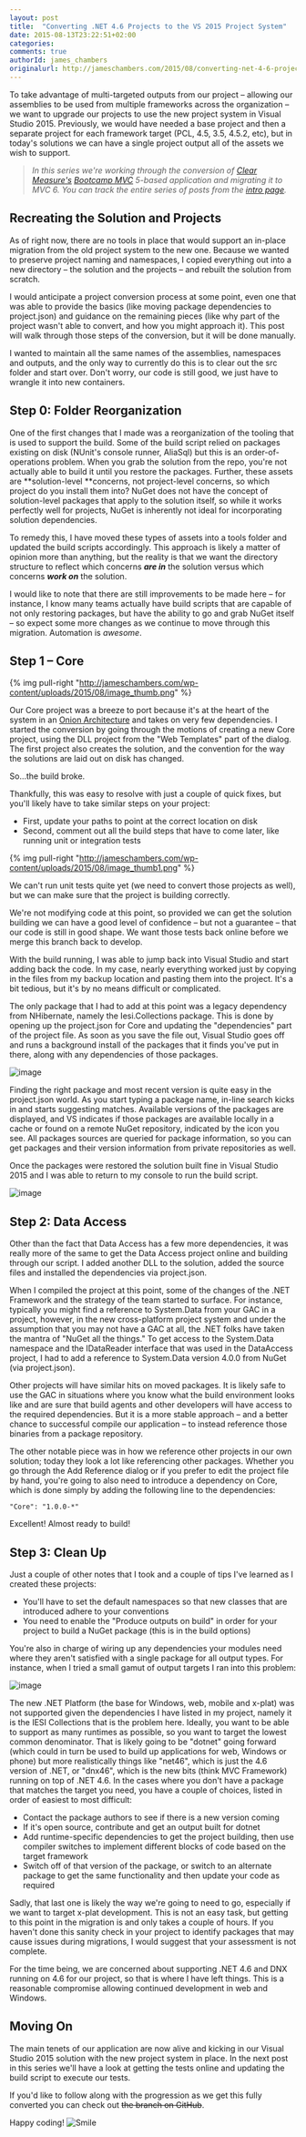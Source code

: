 ```yaml
---
layout: post
title:  "Converting .NET 4.6 Projects to the VS 2015 Project System"
date: 2015-08-13T23:22:51+02:00
categories:
comments: true
authorId: james_chambers
originalurl: http://jameschambers.com/2015/08/converting-net-4-6-projects-to-the-vs-2015-project-system/
---
```


To take advantage of multi-targeted outputs from our project – allowing our assemblies to be used from multiple frameworks across the organization – we want to upgrade our projects to use the new project system in Visual Studio 2015. Previously, we would have needed a base project and then a separate project for each framework target (PCL, 4.5, 3.5, 4.5.2, etc), but in today's solutions we can have a single project output all of the assets we wish to support.

<!--more-->

>_In this series we're working through the conversion of [Clear Measure's][1] [Bootcamp MVC][2] 5-based application and migrating it to MVC 6. You can track the entire series of posts from the [intro page][3]._

## Recreating the Solution and Projects

As of right now, there are no tools in place that would support an in-place migration from the old project system to the new one. Because we wanted to preserve project naming and namespaces, I copied everything out into a new directory – the solution and the projects – and rebuilt the solution from scratch.

I would anticipate a project conversion process at some point, even one that was able to provide the basics (like moving package dependencies to project.json) and guidance on the remaining pieces (like why part of the project wasn't able to convert, and how you might approach it). This post will walk through those steps of the conversion, but it will be done manually.

I wanted to maintain all the same names of the assemblies, namespaces and outputs, and the only way to currently do this is to clear out the src folder and start over. Don't worry, our code is still good, we just have to wrangle it into new containers.

## Step 0: Folder Reorganization

One of the first changes that I made was a reorganization of the tooling that is used to support the build. Some of the build script relied on packages existing on disk (NUnit's console runner, AliaSql) but this is an order-of-operations problem. When you grab the solution from the repo, you're not actually able to build it until you restore the packages. Further, these assets are **solution-level **concerns, not project-level concerns, so which project do you install them into? NuGet does not have the concept of solution-level packages that apply to the solution itself, so while it works perfectly well for projects, NuGet is inherently not ideal for incorporating solution dependencies.

To remedy this, I have moved these types of assets into a tools folder and updated the build scripts accordingly. This approach is likely a matter of opinion more than anything, but the reality is that we want the directory structure to reflect which concerns **_are in_** the solution versus which concerns **_work on_** the solution.

I would like to note that there are still improvements to be made here – for instance, I know many teams actually have build scripts that are capable of not only restoring packages, but have the ability to go and grab NuGet itself – so expect some more changes as we continue to move through this migration. Automation is _awesome_.

## Step 1 – Core

{% img pull-right "http://jameschambers.com/wp-content/uploads/2015/08/image_thumb.png" %}

Our Core project was a breeze to port because it's at the heart of the system in an [Onion Architecture][5] and takes on very few dependencies. I started the conversion by going through the motions of creating a new Core project, using the DLL project from the "Web Templates" part of the dialog.&nbsp; The first project also creates the solution, and the convention for the way the solutions are laid out on disk has changed.

So…the build broke.

Thankfully, this was easy to resolve with just a couple of quick fixes, but you'll likely have to take similar steps on your project:

* First, update your paths to point at the correct location on disk
* Second, comment out all the build steps that have to come later, like running unit or integration tests

{% img pull-right "http://jameschambers.com/wp-content/uploads/2015/08/image_thumb1.png" %}

We can't run unit tests quite yet (we need to convert those projects as well), but we can make sure that the project is building correctly.

We're not modifying code at this point, so provided we can get the solution building we can have a good level of confidence – but not a guarantee – that our code is still in good shape. We want those tests back online before we merge this branch back to develop.

With the build running, I was able to jump back into Visual Studio and start adding back the code. In my case, nearly everything worked just by copying in the files from my backup location and pasting them into the project. It's a bit tedious, but it's by no means difficult or complicated.

The only package that I had to add at this point was a legacy dependency from NHibernate, namely the Iesi.Collections package. This is done by opening up the project.json for Core and updating the "dependencies" part of the project file. As soon as you save the file out, Visual Studio goes off and runs a background install of the packages that it finds you've put in there, along with any dependencies of those packages.

![image][7]

Finding the right package and most recent version is quite easy in the project.json world. As you start typing a package name, in-line search kicks in and starts suggesting matches. Available versions of the packages are displayed, and VS indicates if those packages are available locally in a cache or found on a remote NuGet repository, indicated by the icon you see. All packages sources are queried for package information, so you can get packages and their version information from private repositories as well.

Once the packages were restored the solution built fine in Visual Studio 2015 and I was able to return to my console to run the build script.

![image][8]

## Step 2: Data Access

Other than the fact that Data Access has a few more dependencies, it was really more of the same to get the Data Access project online and building through our script. I added another DLL to the solution, added the source files and installed the dependencies via project.json.

When I compiled the project at this point, some of the changes of the .NET Framework and the strategy of the team started to surface. For instance, typically you might find a reference to System.Data from your GAC in a project, however, in the new cross-platform project system and under the assumption that you may not have a GAC at all, the .NET folks have taken the mantra of "NuGet all the things." To get access to the System.Data namespace and the IDataReader interface that was used in the DataAccess project, I had to add a reference to System.Data version 4.0.0 from NuGet (via project.json).

Other projects will have similar hits on moved packages. It is likely safe to use the GAC in situations where you know what the build environment looks like and are sure that build agents and other developers will have access to the required dependencies. But it is a more stable approach – and a better chance to successful compile our application – to instead reference those binaries from a package repository.

The other notable piece was in how we reference other projects in our own solution; today they look a lot like referencing other packages. Whether you go through the Add Reference dialog or if you prefer to edit the project file by hand, you're going to also need to introduce a dependency on Core, which is done simply by adding the following line to the dependencies:

<div class="notice">

    "Core": "1.0.0-*"

</div>

Excellent! Almost ready to build!

## Step 3: Clean Up

Just a couple of other notes that I took and a couple of tips I've learned as I created these projects:

* You'll have to set the default namespaces so that new classes that are introduced adhere to your conventions
* You need to enable the "Produce outputs on build" in order for your project to build a NuGet package (this is in the build options)

You're also in charge of wiring up any dependencies your modules need where they aren't satisfied with a single package for all output types. For instance, when I tried a small gamut of output targets I ran into this problem:

![image][9]

The new .NET Platform (the base for Windows, web, mobile and x-plat) was not supported given the dependencies I have listed in my project, namely it is the IESI Collections that is the problem here. Ideally, you want to be able to support as many runtimes as possible, so you want to target the lowest common denominator. That is likely going to be "dotnet" going forward (which could in turn be used to build up applications for web, Windows or phone) but more realistically things like "net46", which is just the 4.6 version of .NET, or "dnx46", which is the new bits (think MVC Framework) running on top of .NET 4.6. In the cases where you don't have a package that matches the target you need, you have a couple of choices, listed in order of easiest to most difficult:

* Contact the package authors to see if there is a new version coming
* If it's open source, contribute and get an output built for dotnet
* Add runtime-specific dependencies to get the project building, then use compiler switches to implement different blocks of code based on the target framework
* Switch off of that version of the package, or switch to an alternate package to get the same functionality and then update your code as required

Sadly, that last one is likely the way we're going to need to go, especially if we want to target x-plat development. This is not an easy task, but getting to this point in the migration is and only takes a couple of hours. If you haven't done this sanity check in your project to identify packages that may cause issues during migrations, I would suggest that your assessment is not complete.

For the time being, we are concerned about supporting .NET 4.6 and DNX running on 4.6 for our project, so that is where I have left things. This is a reasonable compromise allowing continued development in web and Windows.

## Moving On

The main tenets of our application are now alive and kicking in our Visual Studio 2015 solution with the new project system in place. In the next post in this series we'll have a look at getting the tests online and updating the build script to execute our tests.

If you'd like to follow along with the progression as we get this fully converted you can check out <span style="text-decoration: line-through;">the branch on GitHub</span>.

Happy coding! ![Smile][11]

[1]: http://clear-measure.com/
[2]: https://github.com/ClearMeasureLabs/ClearMeasureBootcamp/
[3]: http://jameschambers.com/2015/07/upgrading-a-real-world-mvc-5-application-to-mvc-6/
[4]: http://jameschambers.com/wp-content/uploads/2015/08/image_thumb.png "image"
[5]: http://jeffreypalermo.com/blog/the-onion-architecture-part-1/
[6]: http://jameschambers.com/wp-content/uploads/2015/08/image_thumb1.png "image"
[7]: http://jameschambers.com/wp-content/uploads/2015/08/image2.png "image"
[8]: http://jameschambers.com/wp-content/uploads/2015/08/image3.png "image"
[9]: http://jameschambers.com/wp-content/uploads/2015/08/image4.png "image"
[11]: https://jcblogimages.blob.core.windows.net/img/2015/08/wlEmoticon-smile.png
